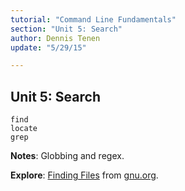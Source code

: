 ```yaml
---
tutorial: "Command Line Fundamentals"
section: "Unit 5: Search"
author: Dennis Tenen
update: "5/29/15"

---
```


## Unit 5: Search

```
find
locate
grep
```
**Notes**: Globbing and regex.

**Explore**: [Finding Files](http://www.gnu.org/software/findutils/manual/html_mono/find.html) from
[gnu.org](http://www.gnu.org).


